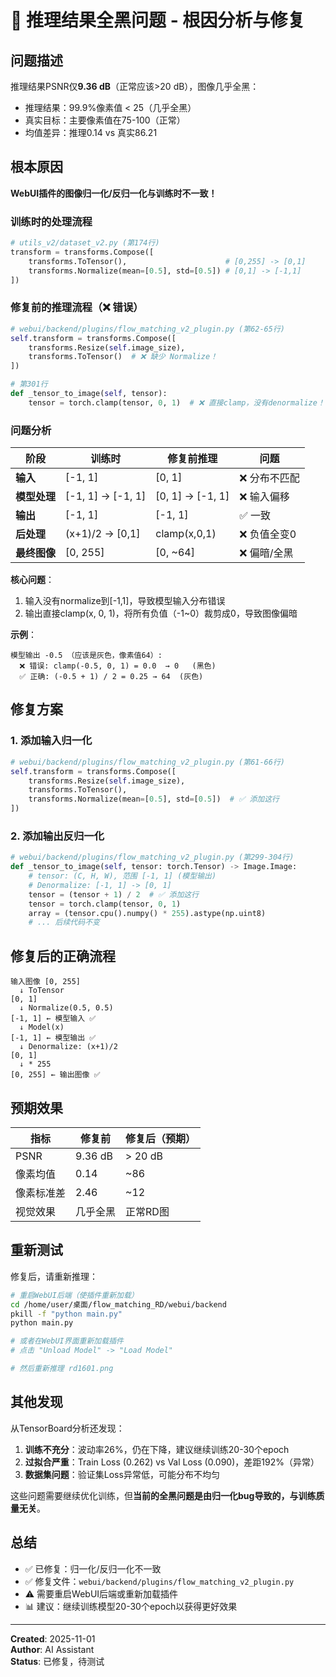 # 🐛 推理结果全黑问题 - 根因分析与修复

## 问题描述

推理结果PSNR仅**9.36 dB**（正常应该>20 dB），图像几乎全黑：
- 推理结果：99.9%像素值 < 25（几乎全黑）
- 真实目标：主要像素值在75-100（正常）
- 均值差异：推理0.14 vs 真实86.21

## 根本原因

**WebUI插件的图像归一化/反归一化与训练时不一致！**

### 训练时的处理流程

```python
# utils_v2/dataset_v2.py (第174行)
transform = transforms.Compose([
    transforms.ToTensor(),                      # [0,255] -> [0,1]
    transforms.Normalize(mean=[0.5], std=[0.5]) # [0,1] -> [-1,1]
])
```

### 修复前的推理流程（❌ 错误）

```python
# webui/backend/plugins/flow_matching_v2_plugin.py (第62-65行)
self.transform = transforms.Compose([
    transforms.Resize(self.image_size),
    transforms.ToTensor()  # ❌ 缺少 Normalize！
])

# 第301行
def _tensor_to_image(self, tensor):
    tensor = torch.clamp(tensor, 0, 1)  # ❌ 直接clamp，没有denormalize！
```

### 问题分析

| 阶段 | 训练时 | 修复前推理 | 问题 |
|------|--------|-----------|------|
| **输入** | [-1, 1] | [0, 1] | ❌ 分布不匹配 |
| **模型处理** | [-1, 1] → [-1, 1] | [0, 1] → [-1, 1] | ❌ 输入偏移 |
| **输出** | [-1, 1] | [-1, 1] | ✅ 一致 |
| **后处理** | (x+1)/2 → [0,1] | clamp(x,0,1) | ❌ 负值全变0 |
| **最终图像** | [0, 255] | [0, ~64] | ❌ 偏暗/全黑 |

**核心问题**：
1. 输入没有normalize到[-1,1]，导致模型输入分布错误
2. 输出直接clamp(x, 0, 1)，将所有负值（-1~0）裁剪成0，导致图像偏暗

**示例**：
```
模型输出 -0.5 （应该是灰色，像素值64）:
  ❌ 错误: clamp(-0.5, 0, 1) = 0.0  → 0   (黑色)
  ✅ 正确: (-0.5 + 1) / 2 = 0.25 → 64  (灰色)
```

## 修复方案

### 1. 添加输入归一化

```python
# webui/backend/plugins/flow_matching_v2_plugin.py (第61-66行)
self.transform = transforms.Compose([
    transforms.Resize(self.image_size),
    transforms.ToTensor(),
    transforms.Normalize(mean=[0.5], std=[0.5])  # ✅ 添加这行
])
```

### 2. 添加输出反归一化

```python
# webui/backend/plugins/flow_matching_v2_plugin.py (第299-304行)
def _tensor_to_image(self, tensor: torch.Tensor) -> Image.Image:
    # tensor: (C, H, W), 范围 [-1, 1] (模型输出)
    # Denormalize: [-1, 1] -> [0, 1]
    tensor = (tensor + 1) / 2  # ✅ 添加这行
    tensor = torch.clamp(tensor, 0, 1)
    array = (tensor.cpu().numpy() * 255).astype(np.uint8)
    # ... 后续代码不变
```

## 修复后的正确流程

```
输入图像 [0, 255]
  ↓ ToTensor
[0, 1]
  ↓ Normalize(0.5, 0.5)
[-1, 1] ← 模型输入 ✅
  ↓ Model(x)
[-1, 1] ← 模型输出 ✅
  ↓ Denormalize: (x+1)/2
[0, 1]
  ↓ * 255
[0, 255] ← 输出图像 ✅
```

## 预期效果

| 指标 | 修复前 | 修复后（预期） |
|------|--------|---------------|
| PSNR | 9.36 dB | > 20 dB |
| 像素均值 | 0.14 | ~86 |
| 像素标准差 | 2.46 | ~12 |
| 视觉效果 | 几乎全黑 | 正常RD图 |

## 重新测试

修复后，请重新推理：

```bash
# 重启WebUI后端（使插件重新加载）
cd /home/user/桌面/flow_matching_RD/webui/backend
pkill -f "python main.py"
python main.py

# 或者在WebUI界面重新加载插件
# 点击 "Unload Model" -> "Load Model"

# 然后重新推理 rd1601.png
```

## 其他发现

从TensorBoard分析还发现：

1. **训练不充分**：波动率26%，仍在下降，建议继续训练20-30个epoch
2. **过拟合严重**：Train Loss (0.262) vs Val Loss (0.090)，差距192%（异常）
3. **数据集问题**：验证集Loss异常低，可能分布不均匀

这些问题需要继续优化训练，但**当前的全黑问题是由归一化bug导致的，与训练质量无关**。

## 总结

- ✅ 已修复：归一化/反归一化不一致
- ✅ 修复文件：`webui/backend/plugins/flow_matching_v2_plugin.py`
- ⚠️  需要重启WebUI后端或重新加载插件
- 📊 建议：继续训练模型20-30个epoch以获得更好效果

---

**Created**: 2025-11-01  
**Author**: AI Assistant  
**Status**: 已修复，待测试
